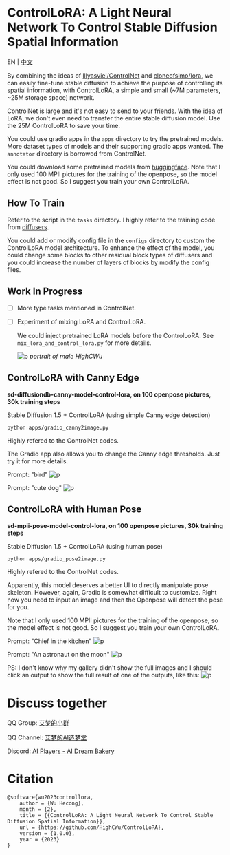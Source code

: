 # ControlLoRA: A Light Neural Network To Control Stable Diffusion Spatial Information

EN | [中文](./README_CN.md)

By combining the ideas of [lllyasviel/ControlNet](https://github.com/lllyasviel/ControlNet) and [cloneofsimo/lora](https://github.com/cloneofsimo/lora), we can easily fine-tune stable diffusion to achieve the purpose of controlling its spatial information, with ControlLoRA, a simple and small (~7M parameters, ~25M storage space) network.

ControlNet is large and it's not easy to send to your friends. With the idea of LoRA, we don't even need to transfer the entire stable diffusion model. Use the 25M ControlLoRA to save your time. 

You could use gradio apps in the `apps` directory to try the pretrained models. More dataset types of models and their supporting gradio apps wanted. The `annotator` directory is borrowed from ControlNet.

You could download some pretrained models from [huggingface](https://huggingface.co/HighCWu/ControlLoRA). Note that I only used 100 MPII pictures for the training of the openpose, so the model effect is not good. So I suggest you train your own ControlLoRA.

## How To Train

Refer to the script in the `tasks` directory. I highly refer to the training code from [diffusers](https://github.com/huggingface/diffusers).

You could add or modify config file in the `configs` directory to custom the ControlLoRA model architecture. To enhance the effect of the model, you could change some blocks to other residual block types of diffusers and you could increase the number of layers of blocks by modify the config files.

## Work In Progress

- [ ] More type tasks mentioned in ControlNet.

- [ ] Experiment of mixing LoRA and ControlLoRA.

    We could inject pretrained LoRA models before the ControlLoRA. See `mix_lora_and_control_lora.py` for more details. 

    ![p](docs/imgs/mix_13.png)
    *portrait of male HighCWu*

## ControlLoRA with Canny Edge

<strong>sd-diffusiondb-canny-model-control-lora, on 100 openpose pictures, 30k training steps</strong>

Stable Diffusion 1.5 + ControlLoRA (using simple Canny edge detection)

    python apps/gradio_canny2image.py

Highly refered to the ControlNet codes.

The Gradio app also allows you to change the Canny edge thresholds. Just try it for more details.


Prompt: "bird"
![p](docs/imgs/p1.png)

Prompt: "cute dog"
![p](docs/imgs/p2.png)

## ControlLoRA with Human Pose

<strong>sd-mpii-pose-model-control-lora, on 100 openpose pictures, 30k training steps</strong>

Stable Diffusion 1.5 + ControlLoRA (using human pose)

    python apps/gradio_pose2image.py

Highly refered to the ControlNet codes.

Apparently, this model deserves a better UI to directly manipulate pose skeleton. However, again, Gradio is somewhat difficult to customize. Right now you need to input an image and then the Openpose will detect the pose for you.

Note that I only used 100 MPII pictures for the training of the openpose, so the model effect is not good. So I suggest you train your own ControlLoRA.

Prompt: "Chief in the kitchen"
![p](docs/imgs/p11.png)

Prompt: "An astronaut on the moon"
![p](docs/imgs/p12.png)

PS: I don't know why my gallery didn't show the full images and I should click an output to show the full result of one of the outputs, like this: ![p](docs/imgs/p12_gallery.png)

# Discuss together

QQ Group: [艾梦的小群](https://jq.qq.com/?_wv=1027&k=yMtGIF1Q)

QQ Channel: [艾梦的AI造梦堂](https://pd.qq.com/s/1qyek3j0e)

Discord: [AI Players - AI Dream Bakery](https://discord.gg/zcJszfPrZs)

# Citation

    @software{wu2023controllora,
        author = {Wu Hecong},
        month = {2},
        title = {{ControlLoRA: A Light Neural Network To Control Stable Diffusion Spatial Information}},
        url = {https://github.com/HighCWu/ControlLoRA},
        version = {1.0.0},
        year = {2023}
    }
